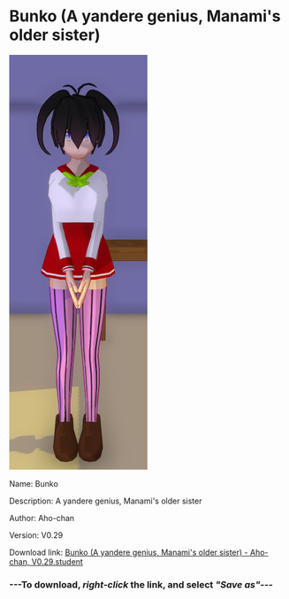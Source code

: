# Bunko (A yandere genius, Manami's older sister)

<img src = "https://raw.githubusercontent.com/Arbiter1223/Daigaku-Gurashi-Custom-Students/master/Students/Files/Bunko%20(A%20yandere%20genius%2C%20Manami's%20older%20sister).png">

Name: Bunko

Description: A yandere genius, Manami's older sister

Author: Aho-chan

Version: V0.29

Download link: <a href="https://raw.githubusercontent.com/Arbiter1223/Daigaku-Gurashi-Custom-Students/master/Students/Files/Bunko%20(A%20yandere%20genius%2C%20Manami's%20older%20sister)%20-%20Aho-chan%2C%20V0.29.student">Bunko (A yandere genius, Manami's older sister) - Aho-chan, V0.29.student</a>

### ---**To download, _right-click_ the link, and select _"Save as"_**---
